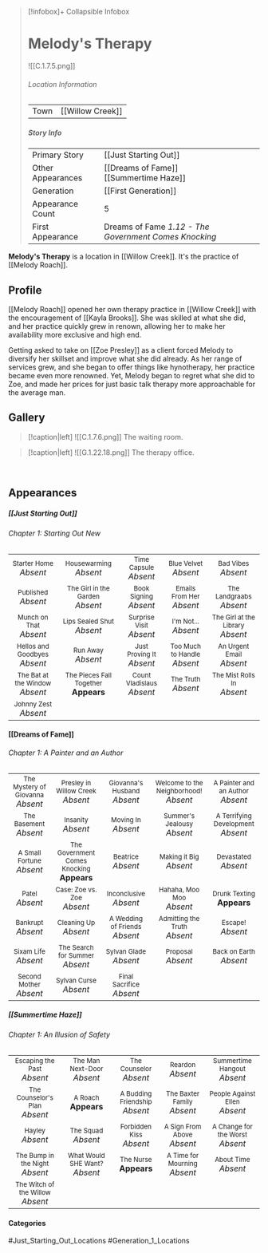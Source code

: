 > [!infobox]+ Collapsible Infobox
> # Melody's Therapy
> ![[C.1.7.5.png]] 
> ###### Location Information
> |  |  | 
> | ---- | ---- | 
> | Town | [[Willow Creek]] | 
> 
> ##### Story Info
> |  |  | 
> | ---- | ---- | 
> | Primary Story | [[Just Starting Out]] | 
> | Other Appearances | [[Dreams of Fame]]<br>[[Summertime Haze]] | 
> | Generation | [[First Generation]]|
> | Appearance Count | 5 | 
> | First Appearance | Dreams of Fame *1.12 - The Government Comes Knocking*

**Melody's Therapy** is a location in [[Willow Creek]]. It's the practice of [[Melody Roach]].

## Profile
[[Melody Roach]] opened her own therapy practice in [[Willow Creek]] with the encouragement of [[Kayla Brooks]]. She was skilled at what she did, and her practice quickly grew in renown, allowing her to make her availability more exclusive and high end.

Getting asked to take on [[Zoe Presley]] as a client forced Melody to diversify her skillset and improve what she did already. As her range of services grew, and she began to offer things like hynotherapy, her practice became even more renowned. Yet, Melody began to regret what she did to Zoe, and made her prices for just basic talk therapy more approachable for the average man.

## Gallery
> [!caption|left]
> ![[C.1.7.6.png]] 
> The waiting room.

> [!caption|left]
> ![[G.1.22.18.png]] 
> The therapy office.

<br style="clear:both; margin: 0; padding: 0" />

## Appearances
##### [[Just Starting Out]]
###### Chapter 1: Starting Out New
|                                                                       |                                                                         |                                                                     |                                                                        |                                                                          |
| --------------------------------------------------------------------- | ----------------------------------------------------------------------- | ------------------------------------------------------------------- | ---------------------------------------------------------------------- | ------------------------------------------------------------------------ |
| <center><font size=2>Starter Home<br><font size=3>*Absent* | <center><font size=2>Housewarming<br><font size=3>*Absent* | <center><font size=2>Time Capsule<br><font size=3>*Absent* | <center><font size=2>Blue Velvet<br><font size=3>*Absent* | <center><font size=2>Bad Vibes<br><font size=3>*Absent*|
| <center><font size=2>Published<br><font size=3>*Absent* | <center><font size=2>The Girl in the Garden<br><font size=3>*Absent* | <center><font size=2>Book Signing<br><font size=3>*Absent* | <center><font size=2>Emails From Her<br><font size=3>*Absent* | <center><font size=2>The Landgraabs<br><font size=3>*Absent* |
| <center><font size=2>Munch on That<br><font size=3>*Absent* | <center><font size=2>Lips Sealed Shut<br><font size=3>*Absent* | <center><font size=2>Surprise Visit<br><font size=3>*Absent* | <center><font size=2>I'm Not...<br><font size=3>*Absent* | <center><font size=2>The Girl at the Library<br><font size=3>*Absent* |
| <center><font size=2>Hellos and Goodbyes<br><font size=3>*Absent* | <center><font size=2>Run Away<br><font size=3>*Absent* | <center><font size=2>Just Proving It<br><font size=3>*Absent* | <center><font size=2>Too Much to Handle<br><font size=3>*Absent* | <center><font size=2>An Urgent Email<br><font size=3>*Absent* |
| <center><font size=2>The Bat at the Window<br><font size=3>*Absent*| <center><font size=2>The Pieces Fall Together<br><font size=3>**Appears** | <center><font size=2>Count Vladislaus<br><font size=3>*Absent* | <center><font size=2>The Truth<br><font size=3>*Absent*| <center><font size=2>The Mist Rolls In<br><font size=3>*Absent* |
| <center><font size=2>Johnny Zest<br><font size=3>*Absent* |

#### [[Dreams of Fame]]
###### Chapter 1: A Painter and an Author
|                                                                       |     |     |     |     |
| --------------------------------------------------------------------- | --- | --- | --- | --- |
| <center><font size=2>The Mystery of Giovanna<br><font size=3>*Absent* | <center><font size=2>Presley in Willow Creek<br><font size=3>*Absent* | <center><font size=2>Giovanna's Husband<br><font size=3>*Absent* | <center><font size=2>Welcome to the Neighborhood!<br><font size=3>*Absent* | <center><font size=2>A Painter and an Author<br><font size=3>*Absent* |
| <center><font size=2>The Basement<br><font size=3>*Absent* | <center><font size=2>Insanity<br><font size=3>*Absent* | <center><font size=2>Moving In<br><font size=3>*Absent* | <center><font size=2>Summer's Jealousy<br><font size=3>*Absent*| <center><font size=2>A Terrifying Development<br><font size=3>*Absent* |
| <center><font size=2>A Small Fortune<br><font size=3>*Absent* | <center><font size=2>The Government Comes Knocking<br><font size=3>**Appears** | <center><font size=2>Beatrice<br><font size=3>*Absent* | <center><font size=2>Making it Big<br><font size=3>*Absent* | <center><font size=2>Devastated<br><font size=3>*Absent* |
| <center><font size=2>Patel<br><font size=3>*Absent* | <center><font size=2>Case: Zoe vs. Zoe<br><font size=3>*Absent* | <center><font size=2>Inconclusive<br><font size=3>*Absent* | <center><font size=2>Hahaha, Moo Moo<br><font size=3>*Absent* | <center><font size=2>Drunk Texting<br><font size=3>**Appears** |
| <center><font size=2>Bankrupt<br><font size=3>*Absent* | <center><font size=2>Cleaning Up<br><font size=3>*Absent*| <center><font size=2>A Wedding of Friends<br><font size=3>*Absent* | <center><font size=2>Admitting the Truth<br><font size=3>*Absent* | <center><font size=2>Escape!<br><font size=3>*Absent* |
| <center><font size=2>Sixam Life<br><font size=3>*Absent* | <center><font size=2>The Search for Summer<br><font size=3>*Absent* | <center><font size=2>Sylvan Glade<br><font size=3>*Absent* | <center><font size=2>Proposal<br><font size=3>*Absent* | <center><font size=2>Back on Earth<br><font size=3>*Absent* |
| <center><font size=2>Second Mother<br><font size=3>*Absent* | <center><font size=2>Sylvan Curse<br><font size=3>*Absent* | <center><font size=2>Final Sacrifice<br><font size=3>*Absent* |  |  |

##### [[Summertime Haze]]
###### Chapter 1: An Illusion of Safety

|                                                                       |     |     |     |     |
| --------------------------------------------------------------------- | --- | --- | --- | --- |
| <center><font size=2>Escaping the Past<br><font size=3>*Absent*  | <center><font size=2>The Man Next-Door<br><font size=3>*Absent* | <center><font size=2>The Counselor<br><font size=3>*Absent* | <center><font size=2>Reardon<br><font size=3>*Absent* | <center><font size=2>Summertime Hangout<br><font size=3>*Absent* |
| <center><font size=2>The Counselor's Plan<br><font size=3>*Absent*  | <center><font size=2>A Roach<br><font size=3>**Appears** | <center><font size=2>A Budding Friendship<br><font size=3>*Absent* | <center><font size=2>The Baxter Family<br><font size=3>*Absent* | <center><font size=2>People Against Ellen<br><font size=3>*Absent* |
| <center><font size=2>Hayley<br><font size=3>*Absent*  | <center><font size=2>The Squad<br><font size=3>*Absent* | <center><font size=2>Forbidden Kiss<br><font size=3>*Absent* | <center><font size=2>A Sign From Above<br><font size=3>*Absent* | <center><font size=2>A Change for the Worst<br><font size=3>*Absent* |
| <center><font size=2>The Bump in the Night<br><font size=3>*Absent* | <center><font size=2>What Would SHE Want?<br><font size=3>*Absent* | <center><font size=2>The Nurse<br><font size=3>**Appears** | <center><font size=2>A Time for Mourning<br><font size=3>*Absent* | <center><font size=2>About Time<br><font size=3>*Absent* |
| <center><font size=2>The Witch of the Willow<br><font size=3>*Absent*  |

#### Categories
#Just_Starting_Out_Locations #Generation_1_Locations